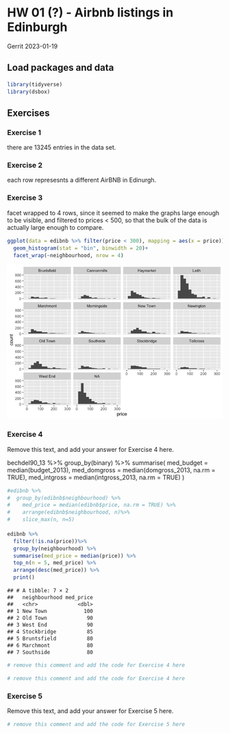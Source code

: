 HW 01 (?) - Airbnb listings in Edinburgh
================
Gerrit
2023-01-19

## Load packages and data

``` r
library(tidyverse)
library(dsbox)
```

## Exercises

### Exercise 1

there are 13245 entries in the data set.

### Exercise 2

each row represesnts a different AirBNB in Edinurgh.

### Exercise 3

facet wrapped to 4 rows, since it seemed to make the graphs large enough
to be visible, and filtered to prices \< 500, so that the bulk of the
data is actually large enough to compare.

``` r
ggplot(data = edibnb %>% filter(price < 300), mapping = aes(x = price))+
  geom_histogram(stat = "bin", binwidth = 20)+
  facet_wrap(~neighbourhood, nrow = 4)
```

![](GB-Edinburgh-AirBNB_files/figure-gfm/prices-neighbourhoods-1.png)<!-- -->

### Exercise 4

Remove this text, and add your answer for Exercise 4 here.

bechdel90_13 %\>% group_by(binary) %\>% summarise( med_budget =
median(budget_2013), med_domgross = median(domgross_2013, na.rm = TRUE),
med_intgross = median(intgross_2013, na.rm = TRUE) )

``` r
#edibnb %>%
#  group_by(edibnb$neighbourhood) %>%
#    med_price = median(edibnb$price, na.rm = TRUE) %>%
#    arrange(edibnb$neighbourhood, n)%>%
#    slice_max(n, n=5)

edibnb %>%
  filter(!is.na(price))%>%
  group_by(neighbourhood) %>%
  summarise(med_price = median(price)) %>%
  top_n(n = 5, med_price) %>%
  arrange(desc(med_price)) %>%
  print()
```

    ## # A tibble: 7 × 2
    ##   neighbourhood med_price
    ##   <chr>             <dbl>
    ## 1 New Town            100
    ## 2 Old Town             90
    ## 3 West End             90
    ## 4 Stockbridge          85
    ## 5 Bruntsfield          80
    ## 6 Marchmont            80
    ## 7 Southside            80

``` r
# remove this comment and add the code for Exercise 4 here
```

``` r
# remove this comment and add the code for Exercise 4 here
```

### Exercise 5

Remove this text, and add your answer for Exercise 5 here.

``` r
# remove this comment and add the code for Exercise 5 here
```
